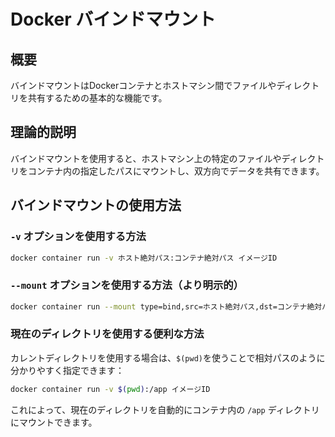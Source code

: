 # Docker バインドマウント

## 概要
バインドマウントはDockerコンテナとホストマシン間でファイルやディレクトリを共有するための基本的な機能です。

## 理論的説明
バインドマウントを使用すると、ホストマシン上の特定のファイルやディレクトリをコンテナ内の指定したパスにマウントし、双方向でデータを共有できます。

## バインドマウントの使用方法

### `-v` オプションを使用する方法
```bash
docker container run -v ホスト絶対パス:コンテナ絶対パス イメージID
```

### `--mount` オプションを使用する方法（より明示的）
```bash
docker container run --mount type=bind,src=ホスト絶対パス,dst=コンテナ絶対パス イメージID
```

### 現在のディレクトリを使用する便利な方法
カレントディレクトリを使用する場合は、`$(pwd)`を使うことで相対パスのように分かりやすく指定できます：

```bash
docker container run -v $(pwd):/app イメージID
```

これによって、現在のディレクトリを自動的にコンテナ内の `/app` ディレクトリにマウントできます。
